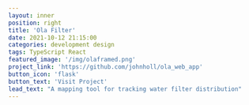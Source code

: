```yaml
---
layout: inner
position: right
title: 'Ola Filter'
date: 2021-10-12 21:15:00
categories: development design
tags: TypeScript React
featured_image: '/img/olaframed.png'
project_link: 'https://github.com/johnholl/ola_web_app'
button_icon: 'flask'
button_text: 'Visit Project'
lead_text: "A mapping tool for tracking water filter distribution"
---
```

